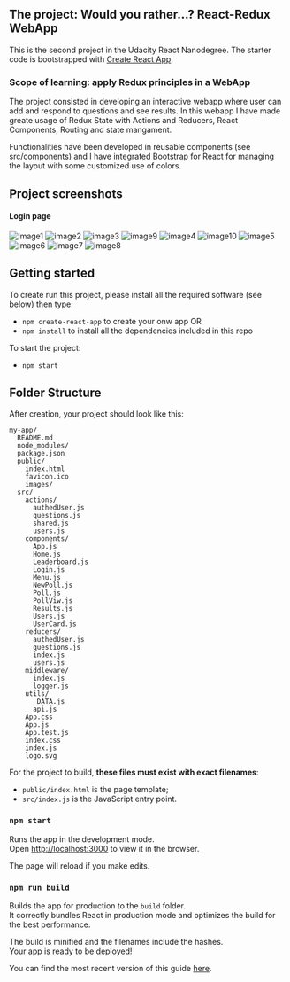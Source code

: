 

## The project: Would you rather...? React-Redux WebApp
This is the second project in the Udacity React Nanodegree. The starter code is bootstrapped with [Create React App](https://github.com/facebookincubator/create-react-app).

### Scope of learning: apply Redux principles in a WebApp
The project consisted in developing an interactive webapp where user can add and respond to questions and see results. In this webapp I have made greate usage of Redux State with Actions and Reducers, React Components, Routing and state mangament.

Functionalities have been developed in reusable components (see src/components) and I have integrated Bootstrap for React for managing the layout with some customized use of colors.

## Project screenshots
#### Login page 
![image1](./assets/login.png "Login page") 
![image2](./assets/login2.png "Login page") 
![image3](./assets/home.png  "Home page answered polls")
![image9](./assets/home2.png  "Home page unanswered polls")
![image4](./assets/create_poll.png  "Create New poll")
![image10](./assets/answer_poll.png  "Answer poll")
![image5](./assets/new_poll.png  "Create New added")
![image6](./assets/pollresults.png  "Results page")
![image7](./assets/leaderboard.png  "Leader Board")
![image8](./assets/error.png  "Error page")

## Getting started

To create run this project, please install all the required software (see below) then type:

* `npm create-react-app` to create your onw app OR
* `npm install` to install all the dependencies included in this repo

To start the project:
* `npm start`  


## Folder Structure

After creation, your project should look like this:

```
my-app/
  README.md
  node_modules/
  package.json
  public/
    index.html
    favicon.ico
    images/
  src/
    actions/
      authedUser.js
      questions.js
      shared.js
      users.js
    components/
      App.js
      Home.js
      Leaderboard.js
      Login.js
      Menu.js
      NewPoll.js
      Poll.js
      PollViw.js
      Results.js
      Users.js
      UserCard.js
    reducers/
      authedUser.js
      questions.js
      index.js
      users.js
    middleware/
      index.js
      logger.js
    utils/
      _DATA.js
      api.js  
    App.css
    App.js
    App.test.js
    index.css
    index.js
    logo.svg
```

For the project to build, **these files must exist with exact filenames**:

* `public/index.html` is the page template;
* `src/index.js` is the JavaScript entry point.


### `npm start`

Runs the app in the development mode.<br>
Open [http://localhost:3000](http://localhost:3000) to view it in the browser.

The page will reload if you make edits.<br>

### `npm run build`

Builds the app for production to the `build` folder.<br>
It correctly bundles React in production mode and optimizes the build for the best performance.

The build is minified and the filenames include the hashes.<br>
Your app is ready to be deployed!


You can find the most recent version of this guide [here](https://github.com/facebookincubator/create-react-app/blob/master/packages/react-scripts/template/README.md).
